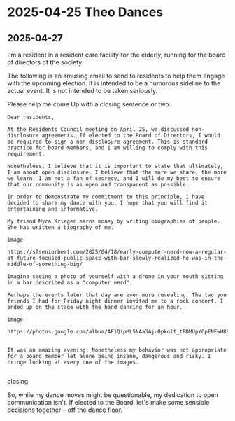 # 2025-04-25 Theo Dances

## 2025-04-27



I'm a resident in a resident care facility for the elderly, running for the board of directors of the society. 

The following is an amusing email to send to residents to help them engage with the upcoming election. It is intended to be a humorous sideline to the actual event. It is not intended to be taken seriously.

Please help me come Up with a closing sentence or two. 

```
Dear residents,

At the Residents Council meeting on April 25, we discussed non-disclosure agreements. If elected to the Board of Directors, I would be required to sign a non-disclosure agreement. This is standard practice for board members, and I am willing to comply with this requirement.

Nonetheless, I believe that it is important to state that ultimately, I am about open disclosure. I believe that the more we share, the more we learn. I am not a fan of secrecy, and I will do my best to ensure that our community is as open and transparent as possible.

In order to demonstrate my commitment to this principle, I have decided to share my dance with you. I hope that you will find it entertaining and informative.

My friend Myra Krieger earns money by writing biographies of people. She has written a biography of me.

image

https://sfseniorbeat.com/2025/04/18/early-computer-nerd-now-a-regular-at-future-focused-public-space-with-bar-slowly-realized-he-was-in-the-middle-of-something-big/

Imagine seeing a photo of yourself with a drone in your mouth sitting in a bar described as a "computer nerd".

Perhaps the events later that day are even more revealing. The two you friends I had for Friday night dinner invited me to a rock concert. I ended up on the stage with the band dancing for an hour.

image

https://photos.google.com/album/AF1QipMLSNAa3AjuOpkolt_tRDMUpYCpENEwHKBKo64k/memory/AF1QipMOYkG25XJn8HdZM8qMth64PRL1wxkAm2E5zPu2VyBTFvx1Y0L0zn1eUDj85wWL6g


It was an amazing evening. Nonetheless my behavior was not appropriate for a board member let alone being insane, dangerous and risky. I cringe looking at every one of the images.


```

closing

So, while my dance moves might be questionable, my dedication to open communication isn't. If elected to the Board, let's make some sensible decisions together – off the dance floor.

